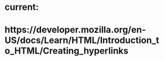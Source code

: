 <h1>current: <h1>
https://developer.mozilla.org/en-US/docs/Learn/HTML/Introduction_to_HTML/Creating_hyperlinks